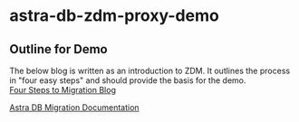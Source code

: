 # astra-db-zdm-proxy-demo
## Outline for Demo
The below blog is written as an introduction to ZDM. It outlines the process in "four easy steps" and should provide the basis for the demo.  
[Four Steps to Migration Blog](https://www.datastax.com/blog/four-steps-migrate-live-data-apache-cassandra-astra-zero-downtime)

[Astra DB Migration Documentation](https://docs.datastax.com/en/astra-serverless/docs/migrate/introduction.html)
